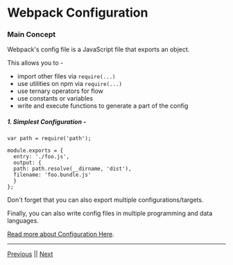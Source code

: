 # Webpack Configuration

### Main Concept

Webpack's config file is a JavaScript file that exports an object.

This allows you to - 
- import other files via `require(...)`
- use utilities on npm via `require(...)`
- use ternary operators for flow
- use constants or variables
- write and execute functions to generate a part of the config

##### 1. Simplest Configuration -

```
var path = require('path');

module.exports = {
  entry: './foo.js',
  output: {
  path: path.resolve(__dirname, 'dist'),
  filename: 'foo.bundle.js'
  }
};
```

Don't forget that you can also export multiple configurations/targets.

Finally, you can also write config files in multiple programming and data languages.

[Read more about Configuration Here](https://webpack.js.org/concepts/configuration).


---

[Previous](./NOTES-PLUGINS.md) || [Next](./NOTES-MODULES.md)
